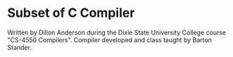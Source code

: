 # Subset of C Compiler
Written by Dillon Anderson during the Dixie State University College course "CS-4550 Compilers". Compiler developed and class taught by Barton Stander.
